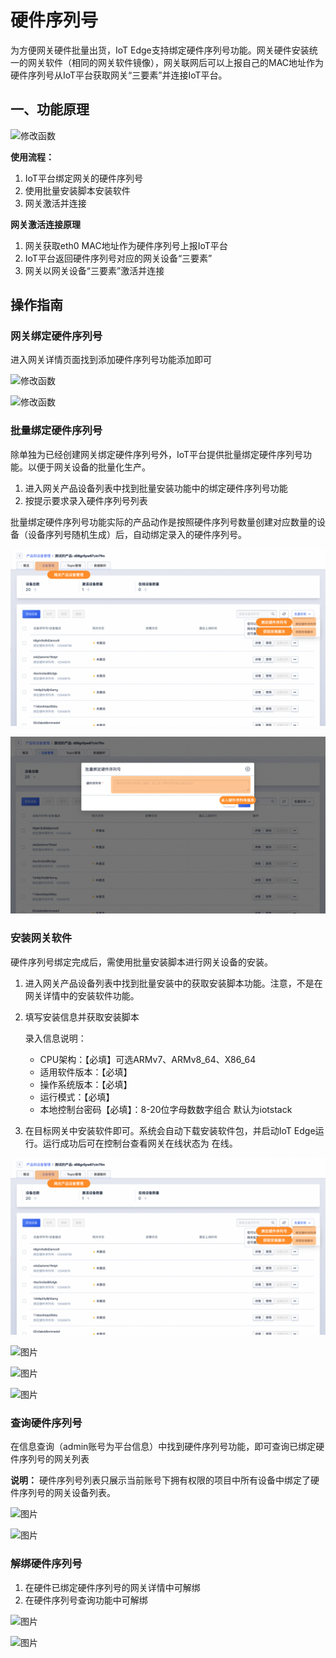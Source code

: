 # 硬件序列号

为方便网关硬件批量出货，IoT Edge支持绑定硬件序列号功能。网关硬件安装统一的网关软件（相同的网关软件镜像），网关联网后可以上报自己的MAC地址作为硬件序列号从IoT平台获取网关“三要素”并连接IoT平台。



## 一、功能原理

![修改函数](../../images/硬件序列号-1.png)

**使用流程：**

1. IoT平台绑定网关的硬件序列号
2. 使用批量安装脚本安装软件
3. 网关激活并连接

**网关激活连接原理**

1. 网关获取eth0 MAC地址作为硬件序列号上报IoT平台
2. IoT平台返回硬件序列号对应的网关设备“三要素”
3. 网关以网关设备“三要素”激活并连接





## 操作指南

### 网关绑定硬件序列号

进入网关详情页面找到添加硬件序列号功能添加即可

![修改函数](../../images/硬件序列号-2.png)

![修改函数](../../images/硬件序列号-3.png)



### 批量绑定硬件序列号

除单独为已经创建网关绑定硬件序列号外，IoT平台提供批量绑定硬件序列号功能。以便于网关设备的批量化生产。

1. 进入网关产品设备列表中找到批量安装功能中的绑定硬件序列号功能
2. 按提示要求录入硬件序列号列表

批量绑定硬件序列号功能实际的产品动作是按照硬件序列号数量创建对应数量的设备（设备序列号随机生成）后，自动绑定录入的硬件序列号。

![图片](../../images/硬件序列号-10.png)

![图片](../../images/硬件序列号-11.png)



### 安装网关软件

硬件序列号绑定完成后，需使用批量安装脚本进行网关设备的安装。

1. 进入网关产品设备列表中找到批量安装中的获取安装脚本功能。注意，不是在网关详情中的安装软件功能。

2. 填写安装信息并获取安装脚本

   录入信息说明：

   * CPU架构：【必填】可选ARMv7、ARMv8_64、X86_64
   * 适用软件版本：【必填】
   * 操作系统版本：【必填】
   * 运行模式：【必填】
   * 本地控制台密码【必填】：8-20位字母数数字组合 默认为iotstack

3. 在目标网关中安装软件即可。系统会自动下载安装软件包，并启动IoT Edge运行。运行成功后可在控制台查看网关在线状态为 在线。

![图片](../../images/硬件序列号-10.png)

![图片](../../images/硬件序列号-8.png)

![图片](../../images/硬件序列号-9.png)

![图片](../../images/安装软件-5.png)



### 查询硬件序列号

在信息查询（admin账号为平台信息）中找到硬件序列号功能，即可查询已绑定硬件序列号的网关列表

**说明：** 硬件序列号列表只展示当前账号下拥有权限的项目中所有设备中绑定了硬件序列号的网关设备列表。

![图片](../../images/硬件序列号-4.png)

![图片](../../images/硬件序列号-5.png)

### 解绑硬件序列号

1. 在硬件已绑定硬件序列号的网关详情中可解绑
2. 在硬件序列号查询功能中可解绑

![图片](../../images/硬件序列号-7.png)

![图片](../../images/硬件序列号-8.png)



